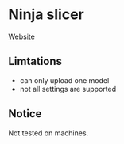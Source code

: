 # Ninja slicer

[Website](https://ninja-slicer.vercel.app/)

## Limtations
- can only upload one model
- not all settings are supported

## Notice

Not tested on machines.